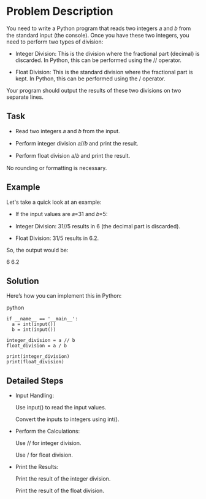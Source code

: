 # Problem Description #

You need to write a Python program that reads two integers 𝑎 and 𝑏 from the standard input (the console). Once you have these two integers, you need to perform two types of division:

- Integer Division: This is the division where the fractional part (decimal) is discarded. In Python, this can be performed using the // operator.

- Float Division: This is the standard division where the fractional part is kept. In Python, this can be performed using the / operator.

Your program should output the results of these two divisions on two separate lines.

## Task ##

- Read two integers 𝑎 and 𝑏 from the input.

- Perform integer division 𝑎//𝑏 and print the result.

- Perform float division 𝑎/𝑏 and print the result.

No rounding or formatting is necessary.

## Example ##
Let's take a quick look at an example:

- If the input values are 𝑎=31 and 𝑏=5:

- Integer Division: 31//5 results in 6 (the decimal part is discarded).

- Float Division: 31/5 results in 6.2.

So, the output would be:

6
6.2



## Solution ##
Here’s how you can implement this in Python:

python

    if __name__ == '__main__':
      a = int(input())
      b = int(input())
    
    integer_division = a // b
    float_division = a / b
    
    print(integer_division)
    print(float_division)

## Detailed Steps ##

- Input Handling:

     Use input() to read the input values.

     Convert the inputs to integers using int().

- Perform the Calculations:

    Use // for integer division.

    Use / for float division.

- Print the Results:

    Print the result of the integer division.

    Print the result of the float division.
